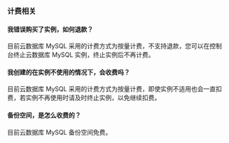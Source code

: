 ### 计费相关

#### 我错误购买了实例，如何退款？

目前云数据库 MySQL 采用的计费方式为按量计费，不支持退款，您可以在控制台终止云数据库 MySQL 实例，终止实例后不再计费。

#### 我创建的在实例不使用的情况下，会收费吗？

目前云数据库 MySQL 采用的计费方式为按量计费，即使实例不适用也会一直扣费，若实例不再使用时请及时终止实例，以免继续扣费。

#### 备份空间，是怎么收费的？

目前云数据库 MySQL 备份空间免费。
